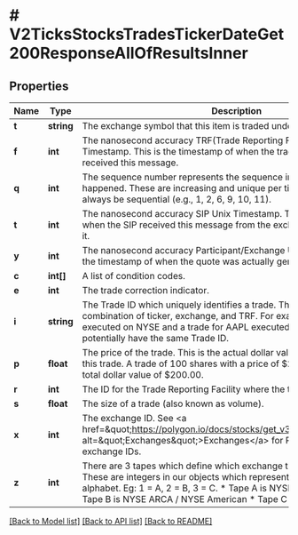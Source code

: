 # # V2TicksStocksTradesTickerDateGet200ResponseAllOfResultsInner

## Properties

Name | Type | Description | Notes
------------ | ------------- | ------------- | -------------
**t** | **string** | The exchange symbol that this item is traded under. |
**f** | **int** | The nanosecond accuracy TRF(Trade Reporting Facility) Unix Timestamp. This is the timestamp of when the trade reporting facility received this message. |
**q** | **int** | The sequence number represents the sequence in which message events happened. These are increasing and unique per ticker symbol, but will not always be sequential (e.g., 1, 2, 6, 9, 10, 11). |
**t** | **int** | The nanosecond accuracy SIP Unix Timestamp. This is the timestamp of when the SIP received this message from the exchange which produced it. |
**y** | **int** | The nanosecond accuracy Participant/Exchange Unix Timestamp. This is the timestamp of when the quote was actually generated at the exchange. |
**c** | **int[]** | A list of condition codes. |
**e** | **int** | The trade correction indicator. |
**i** | **string** | The Trade ID which uniquely identifies a trade. These are unique per combination of ticker, exchange, and TRF. For example: A trade for AAPL executed on NYSE and a trade for AAPL executed on NASDAQ could potentially have the same Trade ID. |
**p** | **float** | The price of the trade. This is the actual dollar value per whole share of this trade. A trade of 100 shares with a price of $2.00 would be worth a total dollar value of $200.00. |
**r** | **int** | The ID for the Trade Reporting Facility where the trade took place. |
**s** | **float** | The size of a trade (also known as volume). |
**x** | **int** | The exchange ID. See &lt;a href&#x3D;\&quot;https://polygon.io/docs/stocks/get_v3_reference_exchanges\&quot; alt&#x3D;\&quot;Exchanges\&quot;&gt;Exchanges&lt;/a&gt; for Polygon.io&#39;s mapping of exchange IDs. |
**z** | **int** | There are 3 tapes which define which exchange the ticker is listed on. These are integers in our objects which represent the letter of the alphabet. Eg: 1 &#x3D; A, 2 &#x3D; B, 3 &#x3D; C. * Tape A is NYSE listed securities * Tape B is NYSE ARCA / NYSE American * Tape C is NASDAQ |

[[Back to Model list]](../../README.md#models) [[Back to API list]](../../README.md#endpoints) [[Back to README]](../../README.md)
